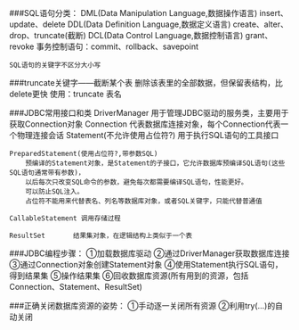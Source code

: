 ###SQL语句分类：
    DML(Data Manipulation Language,数据操作语言) insert、update、delete
    DDL(Data Definition Language,数据定义语言) create、alter、drop、truncate(截断)
    DCL(Data Control Language,数据控制语言) grant、revoke
    事务控制语句：commit、rollback、savepoint

    SQL语句的关键字不区分大小写

###truncate关键字——截断某个表
    删除该表里的全部数据，但保留表结构，比delete更快
    使用：truncate 表名

###JDBC常用接口和类
    DriverManager   用于管理JDBC驱动的服务类，主要用于获取Connection对象
    Connection      代表数据库连接对象，每个Connection代表一个物理连接会话
    Statement(不允许使用占位符?)       用于执行SQL语句的工具接口
    
    PreparedStatement(使用占位符?,带参数SQL)  
        预编译的Statement对象，是Statement的子接口，它允许数据库预编译SQL语句(这些SQL语句通常带有参数)，
        以后每次只改变SQL命令的参数，避免每次都需要编译SQL语句，性能更好。
        可以防止SQL注入。
        占位符不能用来代替表名、列名等数据库对象，或者SQL关键字，只能代替普通值
        
    CallableStatement 调用存储过程
    
    ResultSet       结果集对象，在逻辑结构上类似于一个表

###JDBC编程步骤：
    ①加载数据库驱动
    ②通过DriverManager获取数据库连接
    ③通过Connection对象创建Statement对象
    ④使用Statement执行SQL语句，得到结果集
    ⑤操作结果集
    ⑥回收数据库资源(所有用到的资源，包括Connection、Statement、ResultSet)

###正确关闭数据库资源的姿势：
    ①手动逐一关闭所有资源
    ②利用try(...)的自动关闭